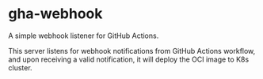 # gha-webhook

A simple webhook listener for GitHub Actions.

This server listens for webhook notifications from GitHub Actions workflow, and upon receiving a valid notification, it will deploy the OCI image to K8s cluster.

